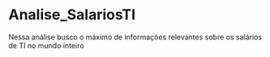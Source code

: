 # Analise_SalariosTI
Nessa análise busco o máximo de informações relevantes sobre os salários de TI no mundo inteiro

